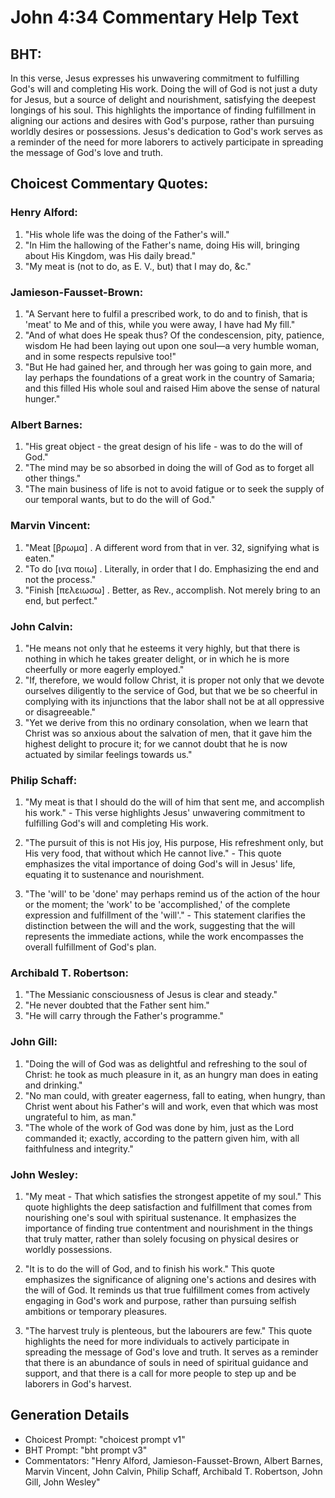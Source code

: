 # John 4:34 Commentary Help Text

## BHT:
In this verse, Jesus expresses his unwavering commitment to fulfilling God's will and completing His work. Doing the will of God is not just a duty for Jesus, but a source of delight and nourishment, satisfying the deepest longings of his soul. This highlights the importance of finding fulfillment in aligning our actions and desires with God's purpose, rather than pursuing worldly desires or possessions. Jesus's dedication to God's work serves as a reminder of the need for more laborers to actively participate in spreading the message of God's love and truth.

## Choicest Commentary Quotes:
### Henry Alford:
1. "His whole life was the doing of the Father's will."
2. "In Him the hallowing of the Father's name, doing His will, bringing about His Kingdom, was His daily bread."
3. "My meat is (not to do, as E. V., but) that I may do, &c."

### Jamieson-Fausset-Brown:
1. "A Servant here to fulfil a prescribed work, to do and to finish, that is 'meat' to Me and of this, while you were away, I have had My fill."
2. "And of what does He speak thus? Of the condescension, pity, patience, wisdom He had been laying out upon one soul—a very humble woman, and in some respects repulsive too!"
3. "But He had gained her, and through her was going to gain more, and lay perhaps the foundations of a great work in the country of Samaria; and this filled His whole soul and raised Him above the sense of natural hunger."

### Albert Barnes:
1. "His great object - the great design of his life - was to do the will of God."
2. "The mind may be so absorbed in doing the will of God as to forget all other things."
3. "The main business of life is not to avoid fatigue or to seek the supply of our temporal wants, but to do the will of God."

### Marvin Vincent:
1. "Meat [βρωμα] . A different word from that in ver. 32, signifying what is eaten."
2. "To do [ινα ποιω] . Literally, in order that I do. Emphasizing the end and not the process."
3. "Finish [πελειωσω] . Better, as Rev., accomplish. Not merely bring to an end, but perfect."

### John Calvin:
1. "He means not only that he esteems it very highly, but that there is nothing in which he takes greater delight, or in which he is more cheerfully or more eagerly employed."
2. "If, therefore, we would follow Christ, it is proper not only that we devote ourselves diligently to the service of God, but that we be so cheerful in complying with its injunctions that the labor shall not be at all oppressive or disagreeable."
3. "Yet we derive from this no ordinary consolation, when we learn that Christ was so anxious about the salvation of men, that it gave him the highest delight to procure it; for we cannot doubt that he is now actuated by similar feelings towards us."

### Philip Schaff:
1. "My meat is that I should do the will of him that sent me, and accomplish his work." - This verse highlights Jesus' unwavering commitment to fulfilling God's will and completing His work.

2. "The pursuit of this is not His joy, His purpose, His refreshment only, but His very food, that without which He cannot live." - This quote emphasizes the vital importance of doing God's will in Jesus' life, equating it to sustenance and nourishment.

3. "The 'will' to be 'done' may perhaps remind us of the action of the hour or the moment; the 'work' to be 'accomplished,' of the complete expression and fulfillment of the 'will'." - This statement clarifies the distinction between the will and the work, suggesting that the will represents the immediate actions, while the work encompasses the overall fulfillment of God's plan.

### Archibald T. Robertson:
1. "The Messianic consciousness of Jesus is clear and steady." 
2. "He never doubted that the Father sent him." 
3. "He will carry through the Father's programme."

### John Gill:
1. "Doing the will of God was as delightful and refreshing to the soul of Christ: he took as much pleasure in it, as an hungry man does in eating and drinking."
2. "No man could, with greater eagerness, fall to eating, when hungry, than Christ went about his Father's will and work, even that which was most ungrateful to him, as man."
3. "The whole of the work of God was done by him, just as the Lord commanded it; exactly, according to the pattern given him, with all faithfulness and integrity."

### John Wesley:
1. "My meat - That which satisfies the strongest appetite of my soul." This quote highlights the deep satisfaction and fulfillment that comes from nourishing one's soul with spiritual sustenance. It emphasizes the importance of finding true contentment and nourishment in the things that truly matter, rather than solely focusing on physical desires or worldly possessions.

2. "It is to do the will of God, and to finish his work." This quote emphasizes the significance of aligning one's actions and desires with the will of God. It reminds us that true fulfillment comes from actively engaging in God's work and purpose, rather than pursuing selfish ambitions or temporary pleasures.

3. "The harvest truly is plenteous, but the labourers are few." This quote highlights the need for more individuals to actively participate in spreading the message of God's love and truth. It serves as a reminder that there is an abundance of souls in need of spiritual guidance and support, and that there is a call for more people to step up and be laborers in God's harvest.


## Generation Details
- Choicest Prompt: "choicest prompt v1"
- BHT Prompt: "bht prompt v3"
- Commentators: "Henry Alford, Jamieson-Fausset-Brown, Albert Barnes, Marvin Vincent, John Calvin, Philip Schaff, Archibald T. Robertson, John Gill, John Wesley"
